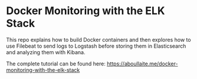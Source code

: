 # Docker Monitoring with the ELK Stack

This repo explains how to build Docker containers and then explores how to use Filebeat to send logs to Logstash before storing them in Elasticsearch and analyzing them with Kibana.

The complete tutorial can be found here: https://aboullaite.me/docker-monitoring-with-the-elk-stack
